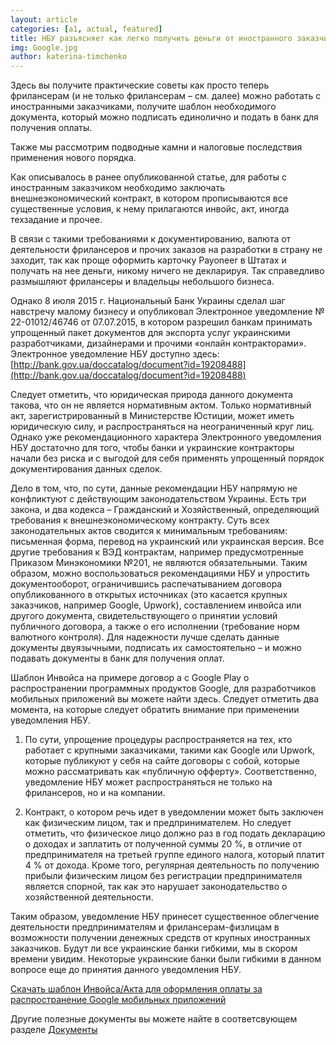 ```yaml
---
layout: article
categories: [a1, actual, featured]
title: НБУ разъясняет как легко получить деньги от иностранного заказчика 
img: Google.jpg
author: katerina-timchenko
---
```


Здесь вы получите практические советы как просто теперь фрилансерам (и не только фрилансерам – см. далее) можно работать с 
иностранными заказчиками, получите шаблон необходимого документа, который можно подписать единолично и подать в банк для 
получения оплаты.

Также мы рассмотрим подводные камни и налоговые последствия применения нового порядка.

Как описывалось в ранее опубликованной статье, для работы с иностранным заказчиком необходимо заключать внешнеэкономический 
контракт, в котором прописываются все существенные условия, к нему прилагаются инвойс, акт, иногда техзадание и прочее.

В связи с такими требованиями к документированию, валюта от деятельности фрилансеров и прочих заказов на разработки в страну не 
заходит, так как проще оформить карточку Payoneer в Штатах и получать на нее деньги, никому ничего не декларируя. Так 
справедливо размышляют фрилансеры и владельцы небольшого бизнеса.

Однако 8 июля 2015 г. Национальный Банк Украины сделал шаг навстречу малому бизнесу и опубликовал Электронное уведомление
№ 22-01012/46746 от 07.07.2015, в котором разрешил банкам принимать упрощенный пакет документов для экспорта услуг украинскими разработчиками, дизайнерами и прочими «онлайн контракторами». Электронное уведомление НБУ доступно здесь:
[http://bank.gov.ua/doccatalog/document?id=19208488](http://bank.gov.ua/doccatalog/document?id=19208488)

Следует отметить, что юридическая природа данного документа такова, что он не является нормативным актом. Только нормативный 
акт, зарегистрированный в Министерстве Юстиции, может иметь юридическую силу, и распространяться на неограниченный круг лиц. 
Однако уже рекомендационного характера Электронного уведомления НБУ достаточно для того, чтобы банки и украинские контракторы
начали без риска и с выгодой для себя применять упрощенный порядок документирования данных сделок.

Дело в том, что, по сути, данные рекомендации НБУ напрямую не конфликтуют с действующим законодательством Украины. Есть три
закона, и два кодекса – Гражданский и Хозяйственный, определяющий требования к внешнеэкономическому контракту. Суть всех 
законодательных актов сводится к минимальным требованиям: письменная форма, перевод на украинский или украинская версия. 
Все другие требования к ВЭД контрактам, например предусмотренные Приказом Минэкономики №201, не являются обязательными. 
Таким образом, можно воспользоваться рекомендациями НБУ и упростить документооборот, ограничившись распечатыванием договора
опубликованного в открытых источниках (это касается крупных заказчиков, например Google, Upwork), составлением инвойса или 
другого документа, свидетельствующего о принятии условий публичного договора, а также о его исполнении (требование норм 
валютного контроля). Для надежности лучше сделать данные документы двуязычными, подписать их самостоятельно – и можно подавать
документы в банк для получения оплат.

Шаблон Инвойса на примере договор
а с Google Play о распространении программных продуктов Google, для разработчиков мобильных 
приложений вы можете найти здесь.
Следует отметить два момента, на которые следует обратить внимание при применении уведомления НБУ.

1.	По сути, упрощение процедуры распространяется на тех, кто работает с крупными заказчиками, такими как Google или Upwork, 
которые публикуют у себя на сайте договоры с собой, которые можно рассматривать как «публичную офферту». Соответственно, 
уведомление НБУ может распространяться не только на фрилансеров, но и на компании.

2.	Контракт, о котором речь идет в уведомлении может быть заключен как физическим лицом, так и предпринимателем. Но следует 
отметить, что физическое лицо должно раз в год подать декларацию о доходах и заплатить от полученной суммы 20 %, в отличие от
предпринимателя на третьей группе единого налога, который платит 4 % от дохода. Кроме того, регулярная деятельность по
получению прибыли физическим лицом без регистрации предпринимателя является спорной, так как это нарушает законодательство о
хозяйственной деятельности.

Таким образом, уведомление НБУ принесет существенное облегчение деятельности предпринимателям и фрилансерам-физлицам в
возможности получении денежных средств от крупных иностранных заказчиков. Будут ли все украинские банки гибкими, мы в скором
времени увидим. Некоторые украинские банки были гибкими в данном вопросе еще до принятия данного уведомления НБУ.

[Скачать шаблон Инвойса/Акта для оформления оплаты за распространение Google мобильных приложений](/pdf/AcceptanceProtokolGoogle.pdf)

Другие полезные документы вы можете найте в соответсвующем разделе [Документы](/content/documents.html)